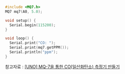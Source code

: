 ```C
#include <MQ7.h>
MQ7 mq7(A0, 5.0);

void setup() {
  Serial.begin(115200);
}

void loop() {
  Serial.print("CO: ");
  Serial.print(mq7.getPPM());
  Serial.println("ppm");
}
```

참고자료 : [[UNO] MQ-7을 통한 CO(일산화탄소) 측정기 만들기](https://blog.naver.com/jyoun/221423420449)
